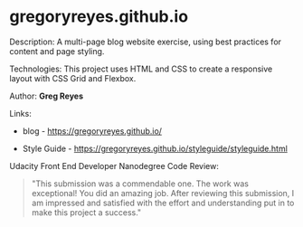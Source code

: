 # gregoryreyes.github.io

Description:
A multi-page blog website exercise, using best practices for content and page styling.

Technologies:
This project uses HTML and CSS to create a responsive layout with CSS Grid and Flexbox.

Author:
**Greg Reyes**

Links:
  * blog - https://gregoryreyes.github.io/

  * Style Guide - https://gregoryreyes.github.io/styleguide/styleguide.html

  Udacity Front End Developer Nanodegree Code Review:
  > "This submission was a commendable one. The work was exceptional! You did an amazing job. After reviewing this submission, I am impressed and satisfied with the effort and understanding put in to make this project a success."
